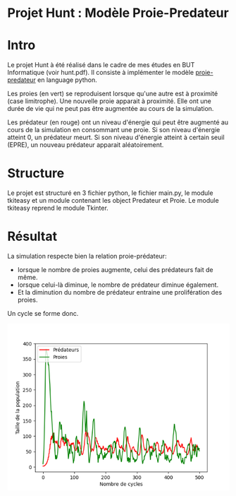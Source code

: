 # Projet Hunt : Modèle Proie-Predateur

# Intro

Le projet Hunt à été réalisé dans le cadre de mes études en BUT Informatique (voir hunt.pdf).
Il consiste à implémenter le modèle [proie-predateur](https://fr.wikipedia.org/wiki/%C3%89quilibres_pr%C3%A9dateurs-proies)
en language python.

Les proies (en vert) se reproduisent lorsque qu'une autre est à proximité (case limitrophe). Une nouvelle proie apparait à proximité.
Elle ont une durée de vie qui ne peut pas être augmentée au cours de la simulation.

Les prédateur (en rouge) ont un niveau d'énergie qui peut être augmenté au cours de la simulation en consommant une proie.
Si son niveau d'énergie atteint 0, un prédateur meurt.
Si son niveau d'énergie atteint à certain seuil (EPRE), un nouveau prédateur apparait aléatoirement.

# Structure

Le projet est structuré en 3 fichier python, le fichier main.py, le module tkiteasy et un module contenant les
object Predateur et Proie.
Le module tkiteasy reprend le module Tkinter.

# Résultat

La simulation respecte bien la relation proie-prédateur:
- lorsque le nombre de proies augmente, celui des prédateurs fait de même.
- lorsque celui-là diminue, le nombre de prédateur diminue également.
- Et la diminution du nombre de prédateur entraine une prolifération des proies.

Un cycle se forme donc.

![Evolution des population en fonction du nombre de cycle](Figure_1.png)
